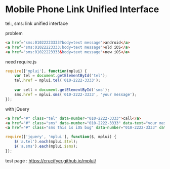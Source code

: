 # Mobile Phone Link Unified Interface
tel:, sms: link unified interface

problem
```html
<a href="sms:01022223333?body=text message">android</a>
<a href="sms:01022223333;body=text message">old iOS</a>
<a href="sms:01022223333&body=text message">new iOS</a>
```

need require.js
```javascript
require(['mplui'], function(mplui) {
	var tel = document.getElementById('tel');
	tel.href = mplui.tel('010-2222-3333');
	
	var cell = document.getElementById('sms');
	sms.href = mplui.sms('010-2222-3333', 'your message');
});
```

with jQuery
```html
<a href="#" class="tel" data-number="010-2222-3333">call</a>
<a href="#" class="sms" data-number="010-2222-3333" data-text="your message">sms</a>
<a href="#" class="sms this is iOS bug" data-number="010-2222-3333" data-text="href ignored in safari. always call.">010-2222-3333</a>
```
```javascript
require(['jquery', 'mplui'], function($, mplui) {
	$('a.tel').each(mplui.$tel);
	$('a.sms').each(mplui.$sms);
});
```

test page : https://crucifyer.github.io/mplui/
